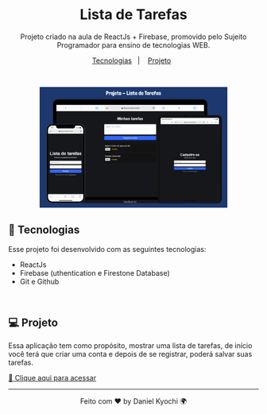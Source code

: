 <h1 align="center"> Lista de Tarefas</h1>

<p align="center">
Projeto criado na aula de ReactJs + Firebase, promovido pelo Sujeito Programador para ensino de tecnologias WEB.
</p>

<p align="center">
  <a href="#-tecnologias">Tecnologias</a>&nbsp;&nbsp;&nbsp;|&nbsp;&nbsp;&nbsp;
  <a href="#-projeto">Projeto</a>&nbsp;&nbsp;
</p>
<br>

<p align="center">
  <img alt="github-favorites" src=".github/imagePreview.png" width="75%">
</p>

## 🚀 Tecnologias

Esse projeto foi desenvolvido com as seguintes tecnologias:

- ReactJs
- Firebase (uthentication e Firestone Database)
- Git e Github
<br>

## 💻 Projeto

Essa aplicação tem como propósito, mostrar uma lista de tarefas, de início você terá que criar uma conta e depois de se registrar, poderá salvar suas tarefas.

[🔗 Clique aqui para acessar](https://projetoflix-api.vercel.app/)

---

<p align="center">Feito com ♥ by Daniel Kyochi 🌍</p>
